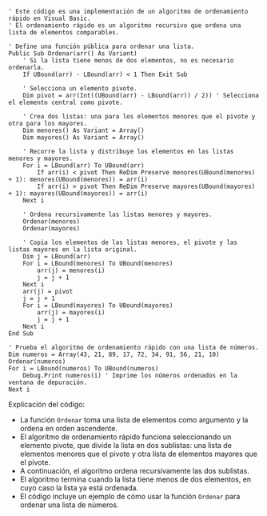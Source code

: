 ```visual basic
' Este código es una implementación de un algoritmo de ordenamiento rápido en Visual Basic.
' El ordenamiento rápido es un algoritmo recursivo que ordena una lista de elementos comparables.

' Define una función pública para ordenar una lista.
Public Sub Ordenar(arr() As Variant)
    ' Si la lista tiene menos de dos elementos, no es necesario ordenarla.
    If UBound(arr) - LBound(arr) < 1 Then Exit Sub

    ' Selecciona un elemento pivote.
    Dim pivot = arr(Int((UBound(arr) - LBound(arr)) / 2)) ' Selecciona el elemento central como pivote.

    ' Crea dos listas: una para los elementos menores que el pivote y otra para los mayores.
    Dim menores() As Variant = Array()
    Dim mayores() As Variant = Array()

    ' Recorre la lista y distribuye los elementos en las listas menores y mayores.
    For i = LBound(arr) To UBound(arr)
        If arr(i) < pivot Then ReDim Preserve menores(UBound(menores) + 1): menores(UBound(menores)) = arr(i)
        If arr(i) > pivot Then ReDim Preserve mayores(UBound(mayores) + 1): mayores(UBound(mayores)) = arr(i)
    Next i

    ' Ordena recursivamente las listas menores y mayores.
    Ordenar(menores)
    Ordenar(mayores)

    ' Copia los elementos de las listas menores, el pivote y las listas mayores en la lista original.
    Dim j = LBound(arr)
    For i = LBound(menores) To UBound(menores)
        arr(j) = menores(i)
        j = j + 1
    Next i
    arr(j) = pivot
    j = j + 1
    For i = LBound(mayores) To UBound(mayores)
        arr(j) = mayores(i)
        j = j + 1
    Next i
End Sub

' Prueba el algoritmo de ordenamiento rápido con una lista de números.
Dim numeros = Array(43, 21, 89, 17, 72, 34, 91, 56, 21, 10)
Ordenar(numeros)
For i = LBound(numeros) To UBound(numeros)
    Debug.Print numeros(i) ' Imprime los números ordenados en la ventana de depuración.
Next i
```

Explicación del código:

* La función `Ordenar` toma una lista de elementos como argumento y la ordena en orden ascendente.
* El algoritmo de ordenamiento rápido funciona seleccionando un elemento pivote, que divide la lista en dos sublistas: una lista de elementos menores que el pivote y otra lista de elementos mayores que el pivote.
* A continuación, el algoritmo ordena recursivamente las dos sublistas.
* El algoritmo termina cuando la lista tiene menos de dos elementos, en cuyo caso la lista ya está ordenada.
* El código incluye un ejemplo de cómo usar la función `Ordenar` para ordenar una lista de números.